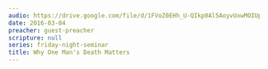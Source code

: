 ```yaml
---
audio: https://drive.google.com/file/d/1FVoZ0EHh_U-QIkp0Al5AoyvUxwMOIUpb/view
date: 2016-03-04
preacher: guest-preacher
scripture: null
series: friday-night-seminar
title: Why One Man's Death Matters
---
```

